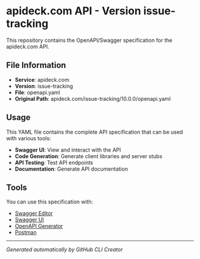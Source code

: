 # apideck.com API - Version issue-tracking

This repository contains the OpenAPI/Swagger specification for the apideck.com API.

## File Information

- **Service**: apideck.com
- **Version**: issue-tracking
- **File**: openapi.yaml
- **Original Path**: apideck.com/issue-tracking/10.0.0/openapi.yaml

## Usage

This YAML file contains the complete API specification that can be used with various tools:

- **Swagger UI**: View and interact with the API
- **Code Generation**: Generate client libraries and server stubs
- **API Testing**: Test API endpoints
- **Documentation**: Generate API documentation

## Tools

You can use this specification with:

- [Swagger Editor](https://editor.swagger.io/)
- [Swagger UI](https://swagger.io/tools/swagger-ui/)
- [OpenAPI Generator](https://openapi-generator.tech/)
- [Postman](https://www.postman.com/)

---

*Generated automatically by GitHub CLI Creator*
